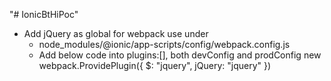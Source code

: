 "# IonicBtHiPoc"

* Add jQuery as global for webpack use under
  * node_modules/@ionic/app-scripts/config/webpack.config.js
  * Add below code into plugins:[], both devConfig and prodConfig
    new webpack.ProvidePlugin({
    $: "jquery",
    jQuery: "jquery"
    })
